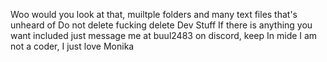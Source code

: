 Woo would you look at that, muiltple folders and many text files
that's unheard of
Do not delete fucking delete Dev Stuff
If there is anything you want included just message me at buul2483 on discord, keep In mide I am not a coder, I just love Monika
